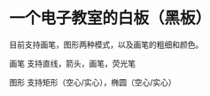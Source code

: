 一个电子教室的白板（黑板）
======================
目前支持画笔，图形两种模式，以及画笔的粗细和颜色。

画笔
支持直线，箭头，画笔，荧光笔

图形
支持矩形（空心/实心），椭圆（空心/实心）
